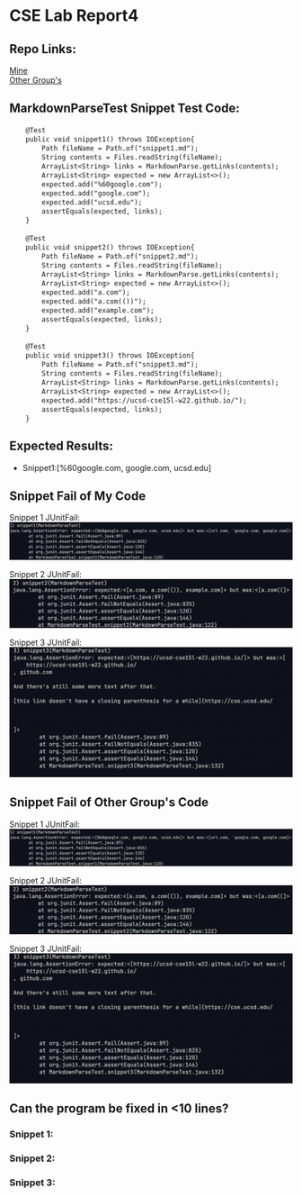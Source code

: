# CSE Lab Report4

## Repo Links:  
[Mine](https://github.com/kdaeve/CSE15L-RoseateSpoonbill)  
[Other Group's](https://github.com/Shree-G/markdown-parse)  

## MarkdownParseTest Snippet Test Code:
```
    @Test
    public void snippet1() throws IOException{
        Path fileName = Path.of("snippet1.md");
	    String contents = Files.readString(fileName);
        ArrayList<String> links = MarkdownParse.getLinks(contents);
        ArrayList<String> expected = new ArrayList<>();
        expected.add("%60google.com");
        expected.add("google.com");
        expected.add("ucsd.edu");
        assertEquals(expected, links);
    }

    @Test
    public void snippet2() throws IOException{
        Path fileName = Path.of("snippet2.md");
	    String contents = Files.readString(fileName);
        ArrayList<String> links = MarkdownParse.getLinks(contents);
        ArrayList<String> expected = new ArrayList<>();
        expected.add("a.com");
        expected.add("a.com(())");
        expected.add("example.com");
        assertEquals(expected, links);
    }

    @Test
    public void snippet3() throws IOException{
        Path fileName = Path.of("snippet3.md");
	    String contents = Files.readString(fileName);
        ArrayList<String> links = MarkdownParse.getLinks(contents);
        ArrayList<String> expected = new ArrayList<>();
        expected.add("https://ucsd-cse15l-w22.github.io/");
        assertEquals(expected, links);
    }
```

## Expected Results:  
- Snippet1:[%60google.com, google.com, ucsd.edu]

## Snippet Fail of My Code  
Snippet 1 JUnitFail:  
![Image](images/lab-report4/s1JunitFail.png)  

Snippet 2 JUnitFail: 
![Image](images/lab-report4/s2JunitFail.png) 

Snippet 3 JUnitFail: 
![Image](images/lab-report4/s3JunitFail.png) 

## Snippet Fail of Other Group's Code  
Snippet 1 JUnitFail:  
![Image](images/lab-report4/Os1JunitFail.png)  

Snippet 2 JUnitFail: 
![Image](images/lab-report4/Os2JunitFail.png) 

Snippet 3 JUnitFail: 
![Image](images/lab-report4/Os3JunitFail.png) 

## Can the program be fixed in <10 lines?  
### Snippet 1:

### Snippet 2:

### Snippet 3: